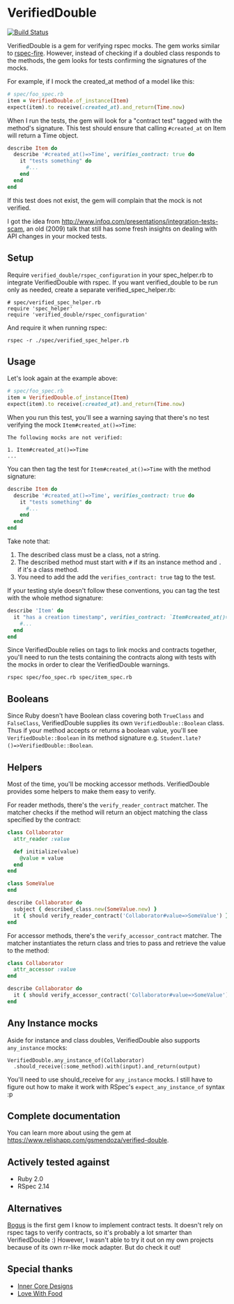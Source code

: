 # VerifiedDouble

[![Build Status](https://travis-ci.org/gsmendoza/verified_double.png)](https://travis-ci.org/gsmendoza/verified_double)

VerifiedDouble is a gem for verifying rspec mocks. The gem works similar to [rspec-fire](https://github.com/xaviershay/rspec-fire). However, instead of checking if a doubled class responds to the methods, the gem looks for tests confirming the signatures of the mocks.

For example, if I mock the created_at method of a model like this:

```ruby
# spec/foo_spec.rb
item = VerifiedDouble.of_instance(Item)
expect(item).to receive(:created_at).and_return(Time.now)
```

When I run the tests, the gem will look for a "contract test" tagged with the method's signature. This test should ensure that calling `#created_at` on Item will return a Time object.

```ruby
describe Item do
  describe '#created_at()=>Time', verifies_contract: true do
    it "tests something" do
      #...
    end
  end
end
```

If this test does not exist, the gem will complain that the mock is not verified.

I got the idea from http://www.infoq.com/presentations/integration-tests-scam, an old (2009) talk that still has some fresh insights on dealing with API changes in your mocked tests.

## Setup

Require `verified_double/rspec_configuration` in your spec_helper.rb to integrate VerifiedDouble with rspec. If you want verified_double to be run only as needed, create a separate verified_spec_helper.rb:

```
# spec/verified_spec_helper.rb
require 'spec_helper'
require 'verified_double/rspec_configuration'
```

And require it when running rspec:

    rspec -r ./spec/verified_spec_helper.rb

## Usage

Let's look again at the example above:

```ruby
# spec/foo_spec.rb
item = VerifiedDouble.of_instance(Item)
expect(item).to receive(:created_at).and_return(Time.now)
```

When you run this test, you'll see a warning saying that there's no test verifying the mock `Item#created_at()=>Time`:

```
The following mocks are not verified:

1. Item#created_at()=>Time
...

```

You can then tag the test for `Item#created_at()=>Time` with the method signature:

```ruby
describe Item do
  describe '#created_at()=>Time', verifies_contract: true do
    it "tests something" do
      #...
    end
  end
end
```

Take note that:

1. The described class must be a class, not a string.
2. The described method must start with `#` if its an instance method and `.` if it's a class method.
3. You need to add the add the `verifies_contract: true` tag to the test.

If your testing style doesn't follow these conventions, you can tag the test with the whole method signature:

```ruby
describe 'Item' do
  it "has a creation timestamp", verifies_contract: `Item#created_at()=>Time` do
    #...
  end
end
```

Since VerifiedDouble relies on tags to link mocks and contracts together, you'll
need to run the tests containing the contracts along with tests with the mocks in
order to clear the VerifiedDouble warnings.

```
rspec spec/foo_spec.rb spec/item_spec.rb
```

## Booleans

Since Ruby doesn't have Boolean class covering both `TrueClass` and `FalseClass`,
VerifiedDouble supplies its own `VerifiedDouble::Boolean` class. Thus if your method
accepts or returns a boolean value, you'll see `VerifiedDouble::Boolean` in its
method signature e.g. `Student.late?()=>VerifiedDouble::Boolean`.

## Helpers

Most of the time, you'll be mocking accessor methods. VerifiedDouble provides some
helpers to make them easy to verify.

For reader methods, there's the `verify_reader_contract` matcher. The matcher checks
if the method will return an object matching the class specified by the contract:

```ruby
class Collaborator
  attr_reader :value

  def initialize(value)
    @value = value
  end
end

class SomeValue
end

describe Collaborator do
  subject { described_class.new(SomeValue.new) }
  it { should verify_reader_contract('Collaborator#value=>SomeValue') }
end
```

For accessor methods, there's the `verify_accessor_contract` matcher. The matcher
instantiates the return class and tries to pass and retrieve the value
to the method:

```ruby
class Collaborator
  attr_accessor :value
end

describe Collaborator do
  it { should verify_accessor_contract('Collaborator#value=>SomeValue') }
end
```

## Any Instance mocks

Aside for instance and class doubles, VerifiedDouble also supports `any_instance` mocks:

```
VerifiedDouble.any_instance_of(Collaborator)
  .should_receive(:some_method).with(input).and_return(output)
```

You'll need to use should_receive for `any_instance` mocks. I still have to figure
out how to make it work with RSpec's `expect_any_instance_of` syntax :p

## Complete documentation

You can learn more about using the gem at https://www.relishapp.com/gsmendoza/verified-double.

## Actively tested against

* Ruby 2.0
* RSpec 2.14

## Alternatives

[Bogus](https://www.relishapp.com/bogus/bogus/v/0-0-3/docs/) is the first gem I know to implement contract tests. It doesn't rely on rspec tags to verify contracts, so it's probably a lot smarter than VerifiedDouble :) However, I wasn't able to try it out on my own projects because of its own rr-like mock adapter. But do check it out!

## Special thanks

* [Inner Core Designs](http://icdesign.com.au)
* [Love With Food](https://lovewithfood.com)
